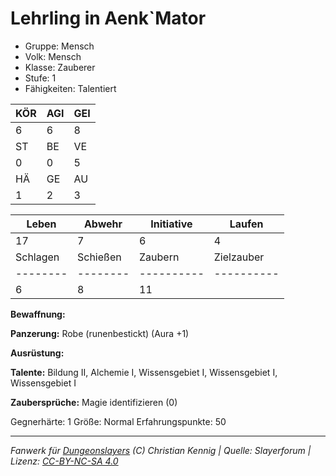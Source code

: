 # Lehrling in Aenk`Mator  
- Gruppe: Mensch  
- Volk: Mensch  
- Klasse: Zauberer  
- Stufe: 1  
- Fähigkeiten: Talentiert  


| KÖR | AGI | GEI |  
| --- | --- | --- |  
| 6   | 6   | 8   |
| ST  | BE  | VE  |  
| 0   | 0   | 5   |
| HÄ  | GE  | AU  |  
| 1   | 2   | 3   |


| Leben    | Abwehr   | Initiative | Laufen     |
| -------- | -------- | ---------- | ---------- |
| 17       | 7        | 6          | 4          |
| Schlagen | Schießen | Zaubern    | Zielzauber |
| -------- | -------- | ---------- | ---------- |
| 6        | 8        | 11         |            |

**Bewaffnung:**


**Panzerung:**
Robe (runenbestickt) (Aura +1)

**Ausrüstung:**


**Talente:**
Bildung II, Alchemie I, Wissensgebiet I, Wissensgebiet I, Wissensgebiet I

**Zaubersprüche:**
Magie identifizieren (0)

Gegnerhärte: 1
Größe: Normal
Erfahrungspunkte: 50



___
*Fanwerk für [Dungeonslayers](https://www.dungeonslayers.net/) (C) Christian Kennig | Quelle: Slayerforum | Lizenz: [CC-BY-NC-SA 4.0](https://creativecommons.org/licenses/by-nc-sa/4.0/deed.de)*